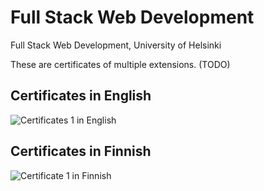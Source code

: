 # Full Stack Web Development
Full Stack Web Development, University of Helsinki

These are certificates of multiple extensions. (TODO)

## Certificates in English
![Certificates 1 in English](./certificate-fullstack-en.png)

## Certificates in Finnish

![Certificate 1 in Finnish](./xxx.png)



